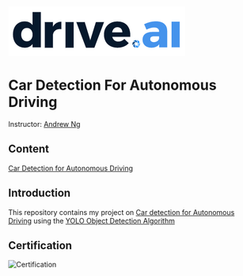 ![Drive.ai](https://github.com/DaudLateef/Car-Detection-for-Autonomous-Driving/blob/main/Auto/nb_images/driveai.png)
# Car Detection For Autonomous Driving

Instructor: [Andrew Ng](https://www.andrewng.org/)

## Content

[Car Detection for Autonomous Driving](https://github.com/DaudLateef/Car-Detection-for-Autonomous-Driving/blob/main/Auto/Autonomous%2Bdriving%2Bapplication%2B-%2BCar%2Bdetection%2B-%2Bv3.ipynb)

## Introduction

This repository contains my project on [Car detection for Autonomous Driving](https://github.com/DaudLateef/Car-Detection-for-Autonomous-Driving/blob/main/Auto/Autonomous%2Bdriving%2Bapplication%2B-%2BCar%2Bdetection%2B-%2Bv3.ipynb) using the [YOLO Object Detection Algorithm](https://arxiv.org/pdf/1506.02640.pdf)

## Certification

![Certification]()
